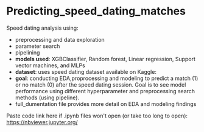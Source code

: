 # Predicting_speed_dating_matches
Speed dating analysis using:
- preprocessing and data exploration
- parameter search
- pipelining
- **models used**: XGBClassifier, Random forest, Linear regression, Support vector machines, and MLPs
- **dataset**: uses speed dating dataset available on Kaggle: 
- **goal**: conducting EDA,proprocessing and modeling to predict a match (1) or no match (0) after the speed dating session. Goal is to see model performance using different hyperparameter and preprocessing search methods (using pipeline).
- full_dumentation file provides more detail on EDA and modeling findings

Paste code link here if .ipynb files won't open (or take too long to open): https://nbviewer.jupyter.org/
